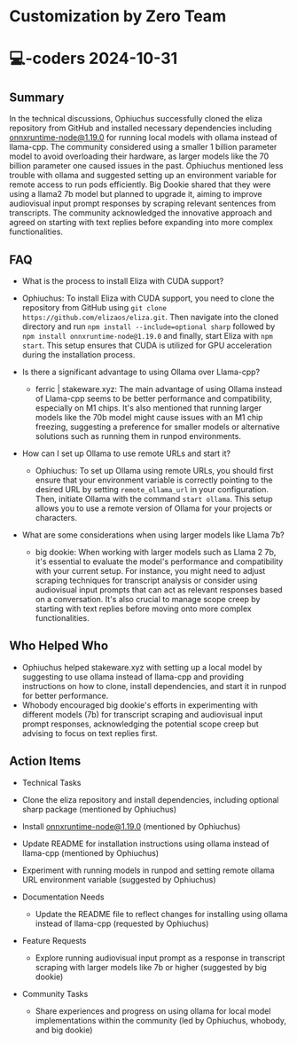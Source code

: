 # Customization by Zero Team

# 💻-coders 2024-10-31

## Summary

In the technical discussions, Ophiuchus successfully cloned the eliza repository from GitHub and installed necessary dependencies including onnxruntime-node@1.19.0 for running local models with ollama instead of llama-cpp. The community considered using a smaller 1 billion parameter model to avoid overloading their hardware, as larger models like the 70 billion parameter one caused issues in the past. Ophiuchus mentioned less trouble with ollama and suggested setting up an environment variable for remote access to run pods efficiently. Big Dookie shared that they were using a llama2 7b model but planned to upgrade it, aiming to improve audiovisual input prompt responses by scraping relevant sentences from transcripts. The community acknowledged the innovative approach and agreed on starting with text replies before expanding into more complex functionalities.

## FAQ

- What is the process to install Eliza with CUDA support?
- Ophiuchus: To install Eliza with CUDA support, you need to clone the repository from GitHub using `git clone https://github.com/elizaos/eliza.git`. Then navigate into the cloned directory and run `npm install --include=optional sharp` followed by `npm install onnxruntime-node@1.19.0` and finally, start Eliza with `npm start`. This setup ensures that CUDA is utilized for GPU acceleration during the installation process.

- Is there a significant advantage to using Ollama over Llama-cpp?

    - ferric | stakeware.xyz: The main advantage of using Ollama instead of Llama-cpp seems to be better performance and compatibility, especially on M1 chips. It's also mentioned that running larger models like the 70b model might cause issues with an M1 chip freezing, suggesting a preference for smaller models or alternative solutions such as running them in runpod environments.

- How can I set up Ollama to use remote URLs and start it?

    - Ophiuchus: To set up Ollama using remote URLs, you should first ensure that your environment variable is correctly pointing to the desired URL by setting `remote_ollama_url` in your configuration. Then, initiate Ollama with the command `start ollama`. This setup allows you to use a remote version of Ollama for your projects or characters.

- What are some considerations when using larger models like Llama 7b?
    - big dookie: When working with larger models such as Llama 2 7b, it's essential to evaluate the model's performance and compatibility with your current setup. For instance, you might need to adjust scraping techniques for transcript analysis or consider using audiovisual input prompts that can act as relevant responses based on a conversation. It's also crucial to manage scope creep by starting with text replies before moving onto more complex functionalities.

## Who Helped Who

- Ophiuchus helped stakeware.xyz with setting up a local model by suggesting to use ollama instead of llama-cpp and providing instructions on how to clone, install dependencies, and start it in runpod for better performance.
- Whobody encouraged big dookie's efforts in experimenting with different models (7b) for transcript scraping and audiovisual input prompt responses, acknowledging the potential scope creep but advising to focus on text replies first.

## Action Items

- Technical Tasks
- Clone the eliza repository and install dependencies, including optional sharp package (mentioned by Ophiuchus)
- Install onnxruntime-node@1.19.0 (mentioned by Ophiuchus)
- Update README for installation instructions using ollama instead of llama-cpp (mentioned by Ophiuchus)
- Experiment with running models in runpod and setting remote ollama URL environment variable (suggested by Ophiuchus)

- Documentation Needs

    - Update the README file to reflect changes for installing using ollama instead of llama-cpp (requested by Ophiuchus)

- Feature Requests

    - Explore running audiovisual input prompt as a response in transcript scraping with larger models like 7b or higher (suggested by big dookie)

- Community Tasks
    - Share experiences and progress on using ollama for local model implementations within the community (led by Ophiuchus, whobody, and big dookie)

